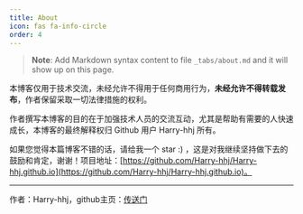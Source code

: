 ```yaml
---
title: About
icon: fas fa-info-circle
order: 4
---
```



> **Note**: Add Markdown syntax content to file `_tabs/about.md` and it will show up on this page.

本博客仅用于技术交流，未经允许不得用于任何商用行为，**未经允许不得转载发布**，作者保留采取一切法律措施的权利。

作者撰写本博客的目的在于加强技术人员的交流互动，尤其是帮助有需要的人快速成长，本博客的最终解释权归 Github 用户 Harry-hhj 所有。

如果您觉得本篇博客不错的话，请给我一个 star :) ，这是对我继续坚持做下去的鼓励和肯定，谢谢！项目地址：[https://github.com/Harry-hhj/Harry-hhj.github.io](https://github.com/Harry-hhj/Harry-hhj.github.io)。



----

作者：Harry-hhj，github主页：[传送门](https://github.com/Harry-hhj)

